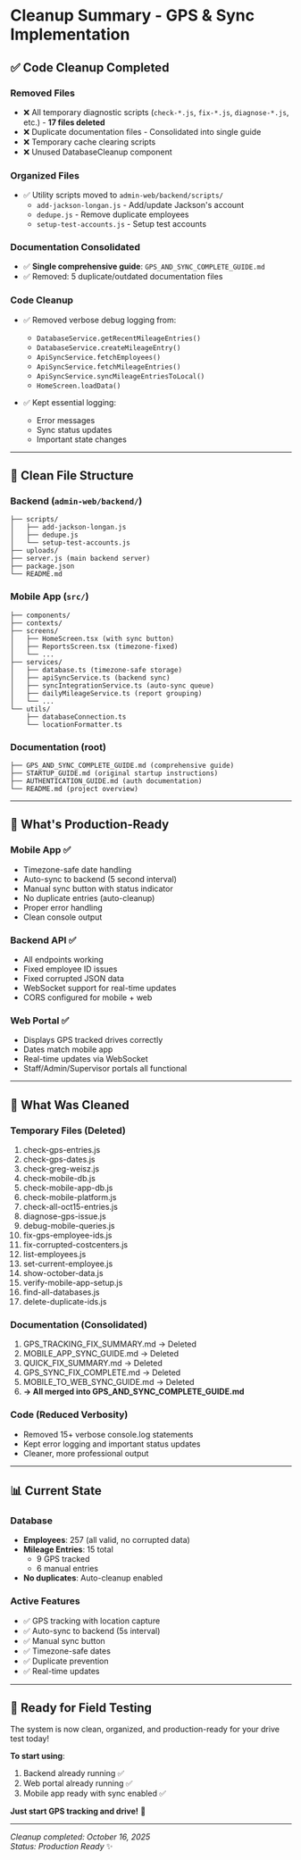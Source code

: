 # Cleanup Summary - GPS & Sync Implementation

## ✅ Code Cleanup Completed

### Removed Files
- ❌ All temporary diagnostic scripts (`check-*.js`, `fix-*.js`, `diagnose-*.js`, etc.) - **17 files deleted**
- ❌ Duplicate documentation files - Consolidated into single guide
- ❌ Temporary cache clearing scripts
- ❌ Unused DatabaseCleanup component

### Organized Files
- ✅ Utility scripts moved to `admin-web/backend/scripts/`
  - `add-jackson-longan.js` - Add/update Jackson's account
  - `dedupe.js` - Remove duplicate employees
  - `setup-test-accounts.js` - Setup test accounts

### Documentation Consolidated
- ✅ **Single comprehensive guide**: `GPS_AND_SYNC_COMPLETE_GUIDE.md`
- ✅ Removed: 5 duplicate/outdated documentation files

### Code Cleanup
- ✅ Removed verbose debug logging from:
  - `DatabaseService.getRecentMileageEntries()`
  - `DatabaseService.createMileageEntry()`
  - `ApiSyncService.fetchEmployees()`
  - `ApiSyncService.fetchMileageEntries()`
  - `ApiSyncService.syncMileageEntriesToLocal()`
  - `HomeScreen.loadData()`
  
- ✅ Kept essential logging:
  - Error messages
  - Sync status updates
  - Important state changes

---

## 📁 Clean File Structure

### Backend (`admin-web/backend/`)
```
├── scripts/
│   ├── add-jackson-longan.js
│   ├── dedupe.js
│   └── setup-test-accounts.js
├── uploads/
├── server.js (main backend server)
├── package.json
└── README.md
```

### Mobile App (`src/`)
```
├── components/
├── contexts/
├── screens/
│   ├── HomeScreen.tsx (with sync button)
│   ├── ReportsScreen.tsx (timezone-fixed)
│   └── ...
├── services/
│   ├── database.ts (timezone-safe storage)
│   ├── apiSyncService.ts (backend sync)
│   ├── syncIntegrationService.ts (auto-sync queue)
│   ├── dailyMileageService.ts (report grouping)
│   └── ...
└── utils/
    ├── databaseConnection.ts
    └── locationFormatter.ts
```

### Documentation (root)
```
├── GPS_AND_SYNC_COMPLETE_GUIDE.md (comprehensive guide)
├── STARTUP_GUIDE.md (original startup instructions)
├── AUTHENTICATION_GUIDE.md (auth documentation)
└── README.md (project overview)
```

---

## 🎯 What's Production-Ready

### Mobile App ✅
- Timezone-safe date handling
- Auto-sync to backend (5 second interval)
- Manual sync button with status indicator
- No duplicate entries (auto-cleanup)
- Proper error handling
- Clean console output

### Backend API ✅
- All endpoints working
- Fixed employee ID issues
- Fixed corrupted JSON data
- WebSocket support for real-time updates
- CORS configured for mobile + web

### Web Portal ✅
- Displays GPS tracked drives correctly
- Dates match mobile app
- Real-time updates via WebSocket
- Staff/Admin/Supervisor portals all functional

---

## 🧹 What Was Cleaned

### Temporary Files (Deleted)
1. check-gps-entries.js
2. check-gps-dates.js
3. check-greg-weisz.js
4. check-mobile-db.js
5. check-mobile-app-db.js
6. check-mobile-platform.js
7. check-all-oct15-entries.js
8. diagnose-gps-issue.js
9. debug-mobile-queries.js
10. fix-gps-employee-ids.js
11. fix-corrupted-costcenters.js
12. list-employees.js
13. set-current-employee.js
14. show-october-data.js
15. verify-mobile-app-setup.js
16. find-all-databases.js
17. delete-duplicate-ids.js

### Documentation (Consolidated)
1. GPS_TRACKING_FIX_SUMMARY.md → Deleted
2. MOBILE_APP_SYNC_GUIDE.md → Deleted
3. QUICK_FIX_SUMMARY.md → Deleted
4. GPS_SYNC_FIX_COMPLETE.md → Deleted
5. MOBILE_TO_WEB_SYNC_GUIDE.md → Deleted
6. **→ All merged into GPS_AND_SYNC_COMPLETE_GUIDE.md**

### Code (Reduced Verbosity)
- Removed 15+ verbose console.log statements
- Kept error logging and important status updates
- Cleaner, more professional output

---

## 📊 Current State

### Database
- **Employees**: 257 (all valid, no corrupted data)
- **Mileage Entries**: 15 total
  - 9 GPS tracked
  - 6 manual entries
- **No duplicates**: Auto-cleanup enabled

### Active Features
- ✅ GPS tracking with location capture
- ✅ Auto-sync to backend (5s interval)
- ✅ Manual sync button
- ✅ Timezone-safe dates
- ✅ Duplicate prevention
- ✅ Real-time updates

---

## 🚀 Ready for Field Testing

The system is now clean, organized, and production-ready for your drive test today!

**To start using**:
1. Backend already running ✅
2. Web portal already running ✅
3. Mobile app ready with sync enabled ✅

**Just start GPS tracking and drive!** 🚗

---

*Cleanup completed: October 16, 2025*  
*Status: Production Ready* ✨

